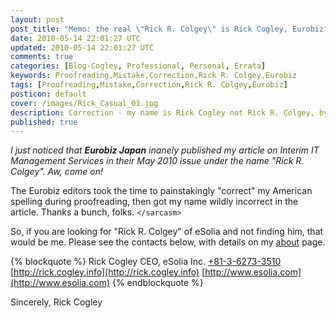 ```yaml
---           
layout: post
post_title: "Memo: the real \"Rick R. Colgey\" is Rick Cogley, Eurobiz"
date: 2010-05-14 22:01:27 UTC
updated: 2010-05-14 22:01:27 UTC
comments: true
categories: [Blog-Cogley, Professional, Personal, Errata]
keywords: Proofreading,Mistake,Correction,Rick R. Colgey,Eurobiz
tags: [Proofreading,Mistake,Correction,Rick R. Colgey,Eurobiz]
posticon: default
cover: /images/Rick_Casual_01.jpg
description: Correction - my name is Rick Cogley not Rick R. Colgey, by Rick Cogley. 
published: true
---
```


_I just noticed that **Eurobiz Japan** inanely published my article on _Interim IT Management Services_ in their May 2010 issue under the name "Rick R. Colgey". Aw, come on!_

<!--more--> 

The Eurobiz editors took the time to painstakingly "correct" my American spelling during proofreading, then got my name wildly incorrect in the article. Thanks a bunch, folks. `</sarcasm>`


So, if you are looking for "Rick R. Colgey" of eSolia and not finding him, that would be me. Please see the contacts below, with details on my [about](/about/) page. 

{% blockquote %}
Rick Cogley
CEO, eSolia Inc. 
[+81-3-6273-3510](+81-3-6273-3510)
[http://rick.cogley.info](http://rick.cogley.info)
[http://www.esolia.com](http://www.esolia.com)
{% endblockquote %} 


Sincerely,
Rick Cogley

